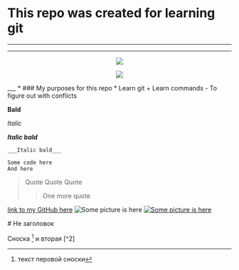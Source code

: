 # This repo was created for learning git
___
***

<p align="center">
   <img src="https://imgbb.su/images/2023/02/02/LeetCodec177a668e805b33d.png">
</p>

<p align="center">
   <img src="https://img.shields.io/badge/Started%3A%20-02%2F02%2F2023-brightgreen">
 </p>
___
* ### My purposes for this repo
    * Learn git
    + Learn commands
    - To figure out with conflicts

__Bald__

_Italic_

___Italic bald___

    ___Italic bald___

```
Some code here
And here
```

> Quote
> Quote
> Quote
>> One more quote   

[link to my GitHub here](https://github.com/SergeySlepnev)
![Some picture is here](link.to.pucture)
[![Some picture is here](logo.phg)](link.to.pucture)

\# Не заголовок

Сноска [^1] и вторая [^2]

[^1]: текст перовой сноски
